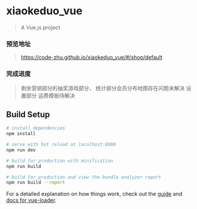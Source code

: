 # xiaokeduo_vue

> A Vue.js project
### 预览地址
> https://code-zhu.github.io/xiaokeduo_vue/#/shop/default
### 完成进度
> 剩余营销部分的抽奖游戏部分，
> 统计部分会员分布地图存在问题未解决
> 设置部分 运费模板待解决

## Build Setup

``` bash
# install dependencies
npm install

# serve with hot reload at localhost:8080
npm run dev

# build for production with minification
npm run build

# build for production and view the bundle analyzer report
npm run build --report
```

For a detailed explanation on how things work, check out the [guide](http://vuejs-templates.github.io/webpack/) and [docs for vue-loader](http://vuejs.github.io/vue-loader).
